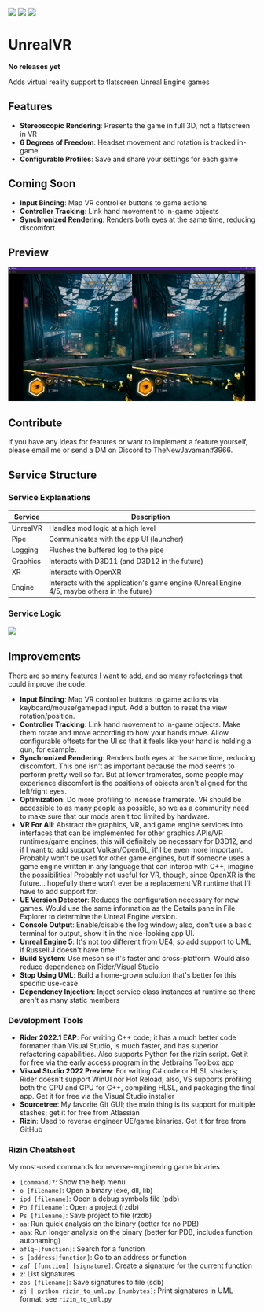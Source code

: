 [![](https://img.shields.io/static/v1?label=Homepage&message=unrealvr.dev&logo=&color=2b2b2b)](https://unrealvr.dev/)
[![](https://img.shields.io/static/v1?label=Discord&message=Flatscreen%20To%20VR&color=5865F2&logo=Discord&logoColor=white)](https://discord.gg/6SEy6WmP5t)
[![](https://img.shields.io/static/v1?label=Patreon&message=gpizarro&color=FF424D&logo=Patreon&logoColor=white)](https://www.patreon.com/gpizarro)

# UnrealVR

**No releases yet**

Adds virtual reality support to flatscreen Unreal Engine games

## Features

- **Stereoscopic Rendering**: Presents the game in full 3D, not a flatscreen in VR
- **6 Degrees of Freedom**: Headset movement and rotation is tracked in-game
- **Configurable Profiles**: Save and share your settings for each game

## Coming Soon

- **Input Binding**: Map VR controller buttons to game actions
- **Controller Tracking**: Link hand movement to in-game objects
- **Synchronized Rendering**: Renders both eyes at the same time, reducing discomfort

## Preview

![](preview.png)

## Contribute

If you have any ideas for features or want to implement a feature yourself, please email me or send a DM on Discord to
TheNewJavaman#3966.

## Service Structure

### Service Explanations

| Service  | Description                                                                                  |
|----------|----------------------------------------------------------------------------------------------|
| UnrealVR | Handles mod logic at a high level                                                            |
| Pipe     | Communicates with the app UI (launcher)                                                      |
| Logging  | Flushes the buffered log to the pipe                                                         |
| Graphics | Interacts with D3D11 (and D3D12 in the future)                                               |
| XR       | Interacts with OpenXR                                                                        |
| Engine   | Interacts with the application's game engine (Unreal Engine 4/5, maybe others in the future) |

### Service Logic

<!-- Click on the link to edit the diagram, then update it here -->

[![](https://mermaid.ink/img/pako:eNqtWG1P4zgQ_itWVog7iUUcHOLUDytBebmTWIFaQPuhX9xkmlpN7aztsOUQ__3GjvPupO3uFURo_Hj8POOZ8STvQSgiCEbBwcH7jBPCONMjYv8l5FAvYQ2HI3I4pwoOj0j99guVjM4TUDj-7kZwLKJy9RVN4t0FTRQclSNzGq5iKTIeGYufFqfm57Aa50LD1Soei0RIi7g4v7i8PGshnmCjK8jCftpGhIxAVqCz6z9Pzq9qIBpqIXPUEGAV29Gbk4vL89v26BYeFnPPOBSYWfDpxH5qoITOIbkSm4bq29Px-K9bH2qbLAts8uouKUS6BYLU2SvVTPBdHFlAByUoFnOaDKyZA7zEcsyHueCfj4ODGVfwPQMewjWjsaRrM5RSqVnIUso1WVPGCVXkmUugycuETEG-shDauJSlYHCP5tqDSURsIPcijhmP-1AbaUDfeldClumShcqg7or_e7DAcSXL646ugdzkX0uwgZsgJ-IVpJV65KaMyB_0mPyDCWyVGaDbH7C47swRuU6SS61puCQhTRKIDMaMfP7yxdgYWXMNS4XpylIOfEiBl4Pm-hlt5IuYOxJCTWQ8p7-dHBH3e3xy_nu-u6ifXKo3HhYBYQ0UHO6Z0mh8ISQJxXpNeaQKXAQdYgTdYXW4i5ODG-lRg3fNd7w06dbsFq7bU4Ex6Va9TTK1JPNssQDpIe44tHkPbvTcbXSMIbLT9kxBawxgZWYxmrB_ITKKgL3mm-4cnnvggZuU8EzxxpR1cLlZLe8VfPb0ntu0jaz2zHxKs5vSkZVQA55qzCSTiAqUwrLkR00gNiEl8bRLM02WGFEJSOUHj7GI4Hf1g6bh0lQWCUpkMoQSv5HN4Gntb8XVqSqqQY-2YrhLp5roSIWC430jtMvKN-1vIVY1JSlOAl4yKHCDatrsnKYiMr2K8sEusWKSpWVCmWAVXBW4fHSQTNOwJ2n3SapTrJ7PaWRFttOqWqjL_gk5k6WRUNVQx71KKFPLn5y4rVX5a6ZhU0-tYqlWclWs9kyv9oLTH0zjGTB-fCbwBj1bm_vmUSjYssGleJM-d6C9UzZyMFXynKrr9oeO27AQ3SspuX142RUqhbaNS4EXaRm3A5PThL7hXcrWldho1yUTETaW3CHAqzjujft6gA-G97wM72-TRhjWU9pXNR7zMtGO8bJcVFE-LUrLY1VZ9o_2auVWvNeJ_j8Rf-eNeHuSZPM107fSVYKe2MWoIfew0HUj7QPkCk8b7F7qljpnDHZgGFyYJ2owrlxCoXiOjTlRmVzQEGo5U3fe2B4OPRJ2OWQm-SqLLElUKAFbsO8ZjXynheG1w1nROquth3u0GMdOWLwc9OwNj5p-rTlt50P5F0-Ns2NsOkRqIz1xJcRj0NN4X0Or8QZ8XCZCtmxUfW2np8N1G02cv41z7HyNmrdVc6J_rmMr3FKtukcfMIE1frdNgC02P90JdBotL53dcsBSSmslcBieAFXDjdmvtFl5j-vR0tcQF4QG2tfmBPPQ7O2OSU8WLzMdiR_c03Tv2xfbhyWvuvIRyf_g5HmAq5mtkqVjt8qtbnaNEyzHDUT3qbb3EXRrWQmOAuwJcCQKRoF93TYL7Gu1WWDeFUWwoBmWk2DGPxCa2XP7JmJayGCUv1cLaKbFFDMwGGmZQQFy70Qc6uM_FCxfEQ)](https://mermaid.live/edit#pako:eNqtWG1P4zgQ_itWVog7iUUcHOLUDytBebmTWIFaQPuhX9xkmlpN7aztsOUQ__3GjvPupO3uFURo_Hj8POOZ8STvQSgiCEbBwcH7jBPCONMjYv8l5FAvYQ2HI3I4pwoOj0j99guVjM4TUDj-7kZwLKJy9RVN4t0FTRQclSNzGq5iKTIeGYufFqfm57Aa50LD1Soei0RIi7g4v7i8PGshnmCjK8jCftpGhIxAVqCz6z9Pzq9qIBpqIXPUEGAV29Gbk4vL89v26BYeFnPPOBSYWfDpxH5qoITOIbkSm4bq29Px-K9bH2qbLAts8uouKUS6BYLU2SvVTPBdHFlAByUoFnOaDKyZA7zEcsyHueCfj4ODGVfwPQMewjWjsaRrM5RSqVnIUso1WVPGCVXkmUugycuETEG-shDauJSlYHCP5tqDSURsIPcijhmP-1AbaUDfeldClumShcqg7or_e7DAcSXL646ugdzkX0uwgZsgJ-IVpJV65KaMyB_0mPyDCWyVGaDbH7C47swRuU6SS61puCQhTRKIDMaMfP7yxdgYWXMNS4XpylIOfEiBl4Pm-hlt5IuYOxJCTWQ8p7-dHBH3e3xy_nu-u6ifXKo3HhYBYQ0UHO6Z0mh8ISQJxXpNeaQKXAQdYgTdYXW4i5ODG-lRg3fNd7w06dbsFq7bU4Ex6Va9TTK1JPNssQDpIe44tHkPbvTcbXSMIbLT9kxBawxgZWYxmrB_ITKKgL3mm-4cnnvggZuU8EzxxpR1cLlZLe8VfPb0ntu0jaz2zHxKs5vSkZVQA55qzCSTiAqUwrLkR00gNiEl8bRLM02WGFEJSOUHj7GI4Hf1g6bh0lQWCUpkMoQSv5HN4Gntb8XVqSqqQY-2YrhLp5roSIWC430jtMvKN-1vIVY1JSlOAl4yKHCDatrsnKYiMr2K8sEusWKSpWVCmWAVXBW4fHSQTNOwJ2n3SapTrJ7PaWRFttOqWqjL_gk5k6WRUNVQx71KKFPLn5y4rVX5a6ZhU0-tYqlWclWs9kyv9oLTH0zjGTB-fCbwBj1bm_vmUSjYssGleJM-d6C9UzZyMFXynKrr9oeO27AQ3SspuX142RUqhbaNS4EXaRm3A5PThL7hXcrWldho1yUTETaW3CHAqzjujft6gA-G97wM72-TRhjWU9pXNR7zMtGO8bJcVFE-LUrLY1VZ9o_2auVWvNeJ_j8Rf-eNeHuSZPM107fSVYKe2MWoIfew0HUj7QPkCk8b7F7qljpnDHZgGFyYJ2owrlxCoXiOjTlRmVzQEGo5U3fe2B4OPRJ2OWQm-SqLLElUKAFbsO8ZjXynheG1w1nROquth3u0GMdOWLwc9OwNj5p-rTlt50P5F0-Ns2NsOkRqIz1xJcRj0NN4X0Or8QZ8XCZCtmxUfW2np8N1G02cv41z7HyNmrdVc6J_rmMr3FKtukcfMIE1frdNgC02P90JdBotL53dcsBSSmslcBieAFXDjdmvtFl5j-vR0tcQF4QG2tfmBPPQ7O2OSU8WLzMdiR_c03Tv2xfbhyWvuvIRyf_g5HmAq5mtkqVjt8qtbnaNEyzHDUT3qbb3EXRrWQmOAuwJcCQKRoF93TYL7Gu1WWDeFUWwoBmWk2DGPxCa2XP7JmJayGCUv1cLaKbFFDMwGGmZQQFy70Qc6uM_FCxfEQ)

## Improvements

There are so many features I want to add, and so many refactorings that could improve the code.

- **Input Binding**: Map VR controller buttons to game actions via keyboard/mouse/gamepad input. Add a button to reset
  the view rotation/position.
- **Controller Tracking**: Link hand movement to in-game objects. Make them rotate and move according to how your
  hands move. Allow configurable offsets for the UI so that it feels like your hand is holding a gun, for example.
- **Synchronized Rendering**: Renders both eyes at the same time, reducing discomfort. This one isn't as important
  because the mod seems to perform pretty well so far. But at lower framerates, some people may experience discomfort is
  the positions of objects aren't aligned for the left/right eyes.
- **Optimization**: Do more profiling to increase framerate. VR should be accessible to as many people as possible, so
  we as a community need to make sure that our mods aren't too limited by hardware.
- **VR For All**: Abstract the graphics, VR, and game engine services into interfaces that can be implemented for other
  graphics APIs/VR runtimes/game engines; this will definitely be necessary for D3D12, and if I want to add support
  Vulkan/OpenGL, it'll be even more important. Probably won't be used for other game engines, but if someone uses a game
  engine written in any language that can interop with C++, imagine the possibilities! Probably not useful for VR,
  though, since OpenXR is the future... hopefully there won't ever be a replacement VR runtime that I'll have to add
  support for.
- **UE Version Detector**: Reduces the configuration necessary for new games. Would use the same information as the
  Details pane in File Explorer to determine the Unreal Engine version.
- **Console Output**: Enable/disable the log window; also, don't use a basic terminal for output, show it in the
  nice-looking app UI.
- **Unreal Engine 5**: It's not too different from UE4, so add support to UML if Russell.J doesn't have time
- **Build System**: Use meson so it's faster and cross-platform. Would also reduce dependence on Rider/Visual Studio
- **Stop Using UML**: Build a home-grown solution that's better for this specific use-case
- **Dependency Injection**: Inject service class instances at runtime so there aren't as many static members

### Development Tools

- **Rider 2022.1 EAP**: For writing C++ code; it has a much better code formatter than Visual Studio, is much faster,
  and has superior refactoring capabilities. Also supports Python for the rizin script. Get it for free via the early
  access program in the Jetbrains Toolbox app
- **Visual Studio 2022 Preview**: For writing C# code or HLSL shaders; Rider doesn't support WinUI nor Hot Reload; also,
  VS supports profiling both the CPU and GPU for C++, compiling HLSL, and packaging the final app. Get it for free via
  the Visual Studio installer
- **Sourcetree**: My favorite Git GUI; the main thing is its support for multiple stashes; get it for free from
  Atlassian
- **Rizin**: Used to reverse engineer UE/game binaries. Get it for free from GitHub

### Rizin Cheatsheet

My most-used commands for reverse-engineering game binaries

- `[command]?`: Show the help menu
- `o [filename]`: Open a binary (exe, dll, lib)
- `ipd [filename]`: Open a debug symbols file (pdb)
- `Po [filename]`: Open a project (rzdb)
- `Ps [filename]`: Save project to file (rzdb)
- `aa`: Run quick analysis on the binary (better for no PDB)
- `aaa`: Run longer analysis on the binary (better for PDB, includes function autonaming)
- `aflq~[function]`: Search for a function
- `s [address|function]`: Go to an address or function
- `zaf [function] [signature]`: Create a signature for the current function
- `z`: List signatures
- `zos [filename]`: Save signatures to file (sdb)
- `zj | python rizin_to_uml.py [numbytes]`: Print signatures in UML format; see `rizin_to_uml.py`
